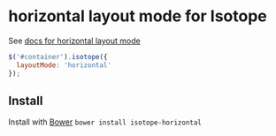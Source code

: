 # horizontal layout mode for Isotope

See [docs for horizontal layout mode](http://isotope.metafizzy.co/layout-modes/horizontal.html)

``` js
$('#container').isotope({
  layoutMode: 'horizontal'
});
```

## Install

Install with [Bower](http://bower.io) `bower install isotope-horizontal`
